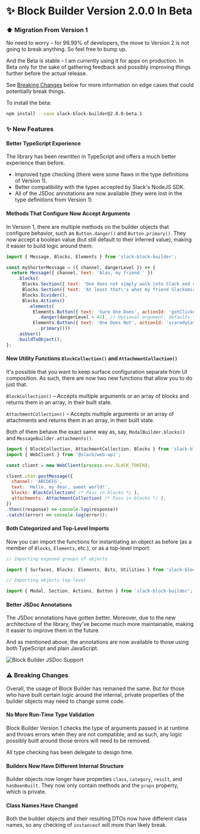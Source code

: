# :sparkles:  Block Builder Version 2.0.0 In Beta

### :arrow_up:  Migration From Version 1

No need to worry – for 99.99% of developers, the move to Version 2 is not going to break anything. So feel free to bump up.

And the Beta is stable – I am currently using it for apps on production. In Beta only for the sake of gathering feedback and possibly improving things further before the actual release. 

See [Breaking Changes](#warning--breaking-changes) below for more information on edge cases that could potentially break things.

To install the beta:

``` bash
npm install --save slack-block-builder@2.0.0-beta.1
```

### :sparkles:  New Features

#### Better TypeScript Experience

The library has been rewritten in TypeScript and offers a much better experience than before.

* Improved type checking (there were some flaws in the type definitions of Version 1).
* Better compatibility with the types accepted by Slack's NodeJS SDK.
* All of the JSDoc annotations are now available (they were lost in the type definitions from Version 1).

#### Methods That Configure Now Accept Arguments

In Version 1, there are multiple methods on the builder objects that configure behavior, such as `Button.danger()` and `Button.primary()`. They now accept a boolean value (but still default to their inferred value), making it easier to build logic around them:

```javascript
import { Message, Blocks, Elements } from 'slack-block-builder';

const myShorterMessage = ({ channel, dangerLevel }) => {
  return Message({ channel, text: 'Alas, my friend.' })
    .blocks(
      Blocks.Section({ text: 'One does not simply walk into Slack and click a button.' }),
      Blocks.Section({ text: 'At least that\'s what my friend Slackomir said :crossed_swords:' }),
      Blocks.Divider(),
      Blocks.Actions()
        .elements(
          Elements.Button({ text: 'Sure One Does', actionId: 'gotClicked' })
            .danger(dangerLevel > 42), // Optional argument, defaults to 'true'
          Elements.Button({ text: 'One Does Not', actionId: 'scaredyCat' })
            .primary()))
    .asUser()
    .buildToObject();
};
```  

#### New Utility Functions `BlockCollection()` and `AttachmentCollection()`

It's possible that you want to keep surface configuration separate from UI composition. As such, there are now two new functions that allow you to do just that.

`BlockCollection()` – Accepts multiple arguments or an array of blocks and returns them in an array, in their built state.

`AttachmentCollection()` – Accepts multiple arguments or an array of attachments and returns them in an array, in their built state.

Both of them behave the exact same way as, say, `ModalBuilder.blocks()` and `MessageBuilder.attachments()`.

```javascript
import { BlockCollection, AttachmentCollection, Blocks } from 'slack-block-builder';
import { WebClient } from '@slack/web-api';

const client = new WebClient(process.env.SLACK_TOKEN);

client.chat.postMessage({
  channel: 'ABCDEFG',
  text: 'Hello, my dear, sweet world!',
  blocks: BlockCollection( /* Pass in blocks */ ),
  attachments: AttachmentCollection( /* Pass in blocks */ ),
})
.then((response) => console.log(response))
.catch((error) => console.log(error));
```

#### Both Categorized and Top-Level Imports

Now you can import the functions for instantiating an object as before (as a member of `Blocks`, `Elements`, etc.), or as a top-level import:

```javascript
// Importing exposed groups of objects

import { Surfaces, Blocks, Elements, Bits, Utilities } from 'slack-block-builder';

// Importing objects top-level

import { Modal, Section, Actions, Button } from 'slack-block-builder';
```

#### Better JSDoc Annotations

The JSDoc annotations have gotten better. Moreover, due to the new architecture of the library, they've become much more maintainable, making it easier to improve them in the future.

And as mentioned above, the annotations are now available to those using both TypeScript and plain JavaScript.

![Block Builder JSDoc Support](https://raw.githubusercontent.com/raycharius/slack-block-builder/main/resources/images/docs/jsdoc.png)

### :warning:  Breaking Changes

Overall, the usage of Block Builder has remained the same. But for those who have built certain logic around the internal, private properties of the builder objects may need to change some code.

#### No More Run-Time Type Validation

Block Builder Version 1 checks the type of arguments passed in at runtime and throws errors when they are not compatible, and as such, any logic possibly built around those errors will need to be removed. 

All type checking has been delegate to design time. 

#### Builders Now Have Different Internal Structure

Builder objects now longer have properties `class`, `category`, `result`, and `hasBeenBuilt`. They now only contain methods and the `props` property, which is private.

#### Class Names Have Changed

Both the builder objects and their resulting DTOs now have different class names, so any checking of `instanceof` will more than likely break.
